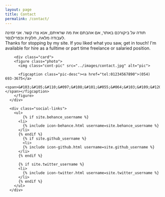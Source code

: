 ```yaml
---
layout: page
title: Contact
permalink: /contact/
---
```

<div class="fr" dir="ltr">תודה על ביקורכם באתר,  אם אהבתם את מה שראיתם, אנא צרו קשר.
אני זמינה לעבודה מלאה, חלקית וכפרילנסר.
<br /> </div>
<div class="fl">Thanks for stopping by my site. If you liked what you saw, get in touch! I'm available for hire as a fulltime or part time freelance or salaried position. <br /></div>
<div class="full">
	
		<div class="card">
	    <figure class="photo">
	      <img class="cont-pic" src="../images/contact.jpg" alt="pic">

	      <figcaption class="pic-desc"><a href="tel:01234567890">(054) 693-3675</a>
	      	<span>&#103;&#105;&#110;&#097;&#108;&#101;&#055;&#064;&#103;&#109;&#120;&#046;&#099;&#111;&#109;</span></figcaption>
	    </figure>
	  </div>

	  <div class="social-links">
	  	<ul>
	  		{% if site.behance_username %}
          <li>
            {% include icon-behance.html username=site.behance_username %}
          </li>
          {% endif %}
	  		{% if site.github_username %}
	  		<li>
            {% include icon-github.html username=site.github_username %}
          </li>
          {% endif %}

          {% if site.twitter_username %}
          <li>
            {% include icon-twitter.html username=site.twitter_username %}
          </li>
          {% endif %}
	  	</ul>
	  </div>
</div>
